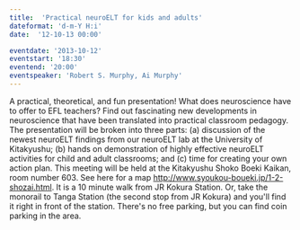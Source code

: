 ```yaml
---
title:  'Practical neuroELT for kids and adults'
dateformat: 'd-m-Y H:i'
date:  '12-10-13 00:00'

eventdate: '2013-10-12'
eventstart: '18:30'
eventend: '20:00'
eventspeaker: 'Robert S. Murphy, Ai Murphy'
---
```


A practical, theoretical, and fun presentation! What does neuroscience have to offer to EFL teachers? Find out fascinating new developments in neuroscience that have been translated into practical classroom pedagogy. The presentation will be broken into three parts: (a) discussion of the newest neuroELT findings from our neuroELT lab at the University of Kitakyushu; (b) hands on demonstration of highly effective neuroELT activities for child and adult classrooms; and (c) time for creating your own action plan.
This meeting will be held at the Kitakyushu Shoko Boeki Kaikan, room number 603. See here for a map http://www.syoukou-boueki.jp/1-2-shozai.html. It is a 10 minute walk from JR Kokura Station. Or, take the monorail to Tanga Station (the second stop from JR Kokura) and you'll find it right in front of the station. There's no free parking, but you can find coin parking in the area. 

